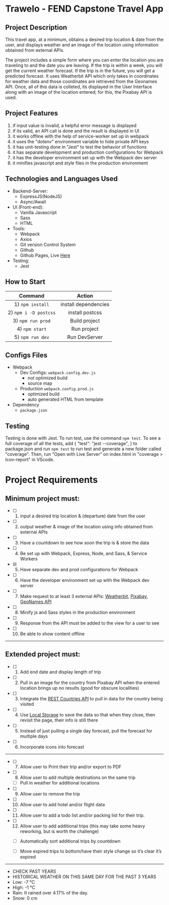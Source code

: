 # Trawelo - FEND Capstone Travel App

## Project Description
This travel app, at a minimum, obtains a desired trip location & date from the user, and displays weather and an image of the location using information obtained from external APIs.

The project includes a simple form where you can enter the location you are traveling to and the date you are leaving. If the trip is within a week, you will get the current weather forecast. If the trip is in the future, you will get a predicted forecast. It uses Weatherbit API which only takes in coordinates for weather data and those coordinates are retrieved from the Geonames API. Once, all of this data is colleted, its displayed in the User Interface along with an image of the location entered; for this, the Pixabay API is used.

## Project Features
1) if input value is invalid, a helpful error message is displayed
2) if its valid, an API call is done and the result is displayed in UI
3) it works offline with the help of service-worker set up in webpack
4) it uses the "dotenv" environment variable to hide private API keys
5) it has unit-testing done in "Jest" to test the behavior of functions
6) it has separate development and production configurations for Webpack
7) it has the developer environment set up with the Webpack dev server
8) it minifies javascript and style files in the production environment
 

## Technologies and Languages Used
- Backend-Server:
  - ExpressJS(NodeJS)
  - Async/Await
- UI (Front-end):
  - Vanilla Javascript
  - Sass
  - HTML
- Tools:
  - Webpack
  - Axios
  - Git version Control System
  - Github
  - Github Pages, Live <a href="https://mukhiddinaka.web.app">Here</a>
- Testing:
  - Jest

## How to Start
| Command | Action |
| :------------: | :-----------: |
| 1) `npm install` | install dependencies |
| 2) `npm i -D postcss` | install postcss |
| 3) `npm run prod` | Build project |
| 4) `npm start` | Run project |
| 5) `npm run dev` | Run DevServer |


## Configs Files
- Webpack
  - Dev Configs: `webpack.config.dev.js`
    - not optimized build
    - source map
  - Production `webpack.config.prod.js`
    - optimized build
    - auto generated HTML from template
- Dependency
  - `package.json`

## Testing
Testing is done with Jest. To run test, use the command `npm test`. To see a full coverage of all the tests, add { "test": "jest --coverage", } to package.json and run `npm test` to run test and generate a new folder called "coverage". Then, run "Open with Live Server" on index.html in "coverage > Icov-report" in VScode.


# Project Requirements

## Minimum project must:

- [ ] 1) input a desired trip location & (departure) date from the user

- [ ] 2) output weather & image of the location using info obtained from external APIs
  
- [ ] 3) Have a countdown to see how soon the trip is & store the data

- [ ] 4) Be set up with Webpack, Express, Node, and Sass, & Service Workers

- [x] 5) Have separate dev and prod configurations for Webpack

- [ ] 6) Have the developer environment set up with the Webpack dev server

- [ ] 7) Make request to at least 3 external APIs: [Weatherbit](https://www.weatherbit.io/), [Pixabay](https://pixabay.com/api/docs/#), [GeoNames API](http://www.geonames.org/)

- [ ] 8) Minify js and Sass styles in the production environment

- [ ] 9) Response from the API must be added to the view for a user to see 

- [ ] 10) Be able to show content offline

---

## Extended project must:

- [ ] 1) Add end date and display length of trip

- [ ] 2) Pull in an image for the country from Pixabay API when the entered location brings up no results (good for obscure localities)

- [ ] 3) Integrate the [REST Countries API](https://restcountries.com/) to pull in data for the country being visited 

- [ ] 4) Use [Local Storage](https://www.taniarascia.com/how-to-use-local-storage-with-javascript/) to save the data so that when they close, then revisit the page, their info is still there

- [ ] 5) Instead of just pulling a single day forecast, pull the forecast for multiple days

- [ ] 6) Incorporate icons into forecast

---

- [ ] 7) Allow user to Print their trip and/or export to PDF

- [ ] 8) Allow user to add multiple destinations on the same trip

  - [ ] Pull in weather for additional locations

- [ ] 9) Allow user to remove the trip

- [ ] 10) Allow user to add hotel and/or flight data

- [ ] 11) Allow user to add a todo list and/or packing list for their trip.

- [ ] 12) Allow user to add additional trips (this may take some heavy reworking, but is worth the challenge)

  - [ ] Automatically sort additional trips by countdown

  - [ ] Move expired trips to bottom/have their style change so it’s clear it’s expired

---
- CHECK PAST YEARS
- HISTORICAL WEATHER ON THIS SAME DAY FOR THE PAST 3 YEARS
- Low: -7 °C
- High: -1 °C
- Rain: It rained over 4.17% of the day.
- Snow: 0 cm